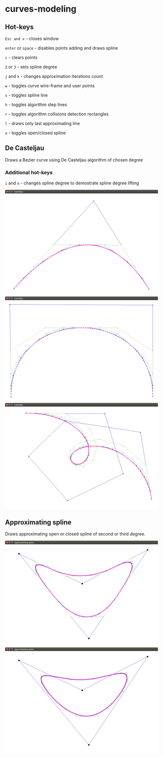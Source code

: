 # curves-modeling


## Hot-keys
`Esc and x` - closes window

`enter` or `space` - disables points adding and draws spline

`c` - clears points

`2` or `3` - sets spline degree

`j` and `k` - changes approximation iterations count

`w` - toggles curve wire-frame and user points

`s` - toggles spline line

`h` - toggles algorithm step lines

`r` - toggles algorithm collisions detection rectangles

`l` - draws only last approximating line

`o` - toggles open/closed spline


## De Casteljau
Draws a Bezier curve using De Casteljau algorithm of chosen degree

### Additional hot-keys
`i` and `o` - changes spline degree to demostrate spline degree lifting

![Casteljau 2nd degree](images/Casteljau2deg.png?raw=true "Casteljau 2nd degree")
![Casteljau 3rd degree](images/Casteljau3deg.png?raw=true "Casteljau 3rd degree")
![Casteljau 7th degree](images/Casteljau7deg.png?raw=true "Casteljau 7th degree")


## Approximating spline
Draws approximating open or closed spline of second or third degree.

![Approximating spline 2nd degree](images/ApproxSpline2deg.png?raw=true "Approximating spline 2nd degree")
![Approximating spline 3rd degree](images/ApproxSpline3deg.png?raw=true "Approximating spline 3rd degree")
